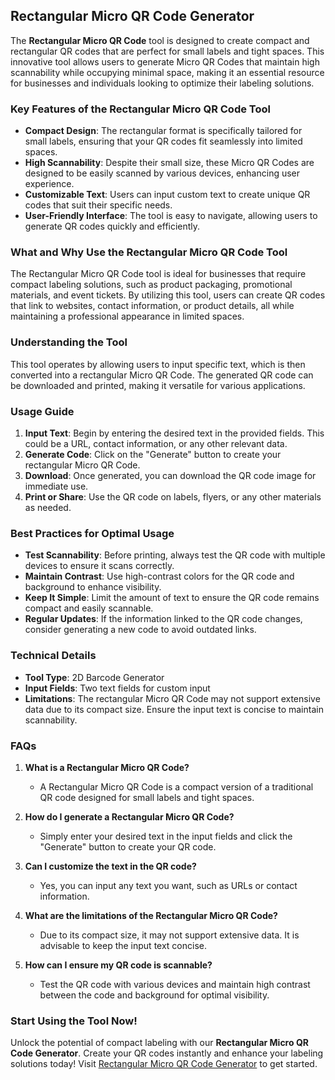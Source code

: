 ## Rectangular Micro QR Code Generator

The **Rectangular Micro QR Code** tool is designed to create compact and rectangular QR codes that are perfect for small labels and tight spaces. This innovative tool allows users to generate Micro QR Codes that maintain high scannability while occupying minimal space, making it an essential resource for businesses and individuals looking to optimize their labeling solutions.

### Key Features of the Rectangular Micro QR Code Tool

- **Compact Design**: The rectangular format is specifically tailored for small labels, ensuring that your QR codes fit seamlessly into limited spaces.
- **High Scannability**: Despite their small size, these Micro QR Codes are designed to be easily scanned by various devices, enhancing user experience.
- **Customizable Text**: Users can input custom text to create unique QR codes that suit their specific needs.
- **User-Friendly Interface**: The tool is easy to navigate, allowing users to generate QR codes quickly and efficiently.

### What and Why Use the Rectangular Micro QR Code Tool

The Rectangular Micro QR Code tool is ideal for businesses that require compact labeling solutions, such as product packaging, promotional materials, and event tickets. By utilizing this tool, users can create QR codes that link to websites, contact information, or product details, all while maintaining a professional appearance in limited spaces.

### Understanding the Tool

This tool operates by allowing users to input specific text, which is then converted into a rectangular Micro QR Code. The generated QR code can be downloaded and printed, making it versatile for various applications. 

### Usage Guide

1. **Input Text**: Begin by entering the desired text in the provided fields. This could be a URL, contact information, or any other relevant data.
2. **Generate Code**: Click on the "Generate" button to create your rectangular Micro QR Code.
3. **Download**: Once generated, you can download the QR code image for immediate use.
4. **Print or Share**: Use the QR code on labels, flyers, or any other materials as needed.

### Best Practices for Optimal Usage

- **Test Scannability**: Before printing, always test the QR code with multiple devices to ensure it scans correctly.
- **Maintain Contrast**: Use high-contrast colors for the QR code and background to enhance visibility.
- **Keep It Simple**: Limit the amount of text to ensure the QR code remains compact and easily scannable.
- **Regular Updates**: If the information linked to the QR code changes, consider generating a new code to avoid outdated links.

### Technical Details

- **Tool Type**: 2D Barcode Generator
- **Input Fields**: Two text fields for custom input
- **Limitations**: The rectangular Micro QR Code may not support extensive data due to its compact size. Ensure the input text is concise to maintain scannability.

### FAQs

1. **What is a Rectangular Micro QR Code?**
   - A Rectangular Micro QR Code is a compact version of a traditional QR code designed for small labels and tight spaces.

2. **How do I generate a Rectangular Micro QR Code?**
   - Simply enter your desired text in the input fields and click the "Generate" button to create your QR code.

3. **Can I customize the text in the QR code?**
   - Yes, you can input any text you want, such as URLs or contact information.

4. **What are the limitations of the Rectangular Micro QR Code?**
   - Due to its compact size, it may not support extensive data. It is advisable to keep the input text concise.

5. **How can I ensure my QR code is scannable?**
   - Test the QR code with various devices and maintain high contrast between the code and background for optimal visibility.

### Start Using the Tool Now!

Unlock the potential of compact labeling with our **Rectangular Micro QR Code Generator**. Create your QR codes instantly and enhance your labeling solutions today! Visit [Rectangular Micro QR Code Generator](https://www.inayam.co/barcode/rectangularmicroqrcode) to get started.
